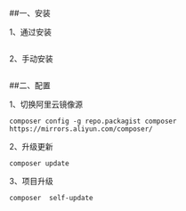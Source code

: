 ##一、安装

1、通过安装
```

```

2、手动安装
```

```

##二、配置 

1、切换阿里云镜像源
```
composer config -g repo.packagist composer https://mirrors.aliyun.com/composer/
```

2、升级更新
```
composer update
```

3、项目升级
``` 
composer  self-update
```



